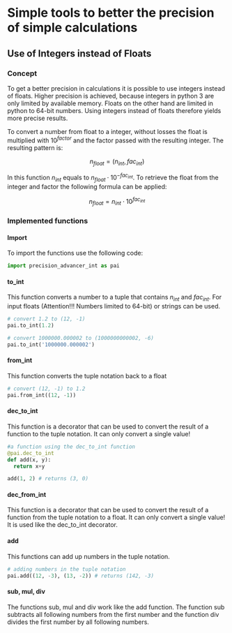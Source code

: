 # Simple tools to better the precision of simple calculations

## Use of Integers instead of Floats

### Concept

To get a better precision in calculations it is possible to use integers instead of floats. Higher precision is achieved, because integers in python 3 are only limited by available memory. Floats on the other hand are limited in python to 64-bit numbers. Using integers instead of floats therefore yields more precise results.

To convert a number from float to a integer, without losses the float is multiplied with $10^{factor}$ and the factor passed with the resulting integer. The resulting pattern is:

$$n_{float} = (n_{int}, fac_{int})$$

In this function $n_{int}$ equals to $n_{float} \cdot 10^{-fac_{int}}$. To retrieve the float from the integer and factor the following formula can be applied:

$$n_{float} = n_{int} \cdot 10^{fac_{int}}$$

### Implemented functions

#### Import

To import the functions use the following code:

```python
import precision_advancer_int as pai
```

#### to_int

This function converts a number to a tuple that contains $n_{int}$ and $fac_{int}$. For input floats (Attention!!! Numbers limited to 64-bit) or strings can be used.

```python
# convert 1.2 to (12, -1)
pai.to_int(1.2)

# convert 1000000.000002 to (1000000000002, -6)
pai.to_int('1000000.000002')
``` 

#### from_int

This function converts the tuple notation back to a float

```python
# convert (12, -1) to 1.2
pai.from_int((12, -1))
``` 

#### dec_to_int

This function is a decorator that can be used to convert the result of a function to the tuple notation. It can only convert a single value!

```python
#a function using the dec_to_int function
@pai.dec_to_int
def add(x, y):
  return x+y

add(1, 2) # returns (3, 0)
```

#### dec_from_int

This function is a decorator that can be used to convert the result of a function from the tuple notation to a float. It can only convert a single value! It is used like the dec_to_int decorator.

#### add

This functions can add up numbers in the tuple notation.

```python
# adding numbers in the tuple notation
pai.add((12, -3), (13, -2)) # returns (142, -3)
```

#### sub, mul, div

The functions sub, mul and div work like the add function. The function sub subtracts all following numbers from the first number and the function div divides the first number by all following numbers.

